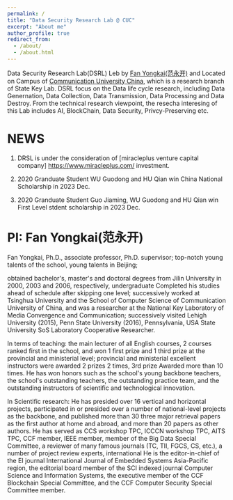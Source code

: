 ```yaml
---
permalink: /
title: "Data Security Research Lab @ CUC"
excerpt: "About me"
author_profile: true
redirect_from: 
  - /about/
  - /about.html
---
```


Data Security Research Lab(DSRL) Leb by [Fan Yongkai(范永开)](https://fanyongkai.github.io) and Located on Campus of [Communication University China](http://www.cuc.edu.cn/), which is a research branch of State Key Lab. DSRL focus on the Data life cycle research, including Data Genernation, Data Collection, Data Transmission, Data Processing and Data Destroy. From the technical research viewpoint, the resecha interesing of this Lab includes AI, BlockChain, Data Security, Privcy-Preserving etc.

NEWS
======
1. DRSL is under the consideration of [miracleplus venture capital company] https://www.miracleplus.com/ investment.

2. 2020 Granduate Student WU Guodong and HU Qian win China National Scholarship in 2023 Dec.

3. 2020 Granduate Student Guo Jiaming, WU Guodong and HU Qian win First Level stdent scholarship in 2023 Dec.

PI: Fan Yongkai(范永开)
======
Fan Yongkai, Ph.D., associate professor, Ph.D. supervisor; top-notch young talents of the school, young talents in Beijing; 

obtained bachelor's, master's and doctoral degrees from Jilin University in 2000, 2003 and 2006, respectively, undergraduate Completed his studies ahead of schedule after skipping one level; successively worked at Tsinghua University and the School of Computer Science of Communication University of China, and was a researcher at the National Key Laboratory of Media Convergence and Communication; successively visited Lehigh University (2015), Penn State University (2016), Pennsylvania, USA State University SoS Laboratory Cooperative Researcher. 

In terms of teaching: the main lecturer of all English courses, 2 courses ranked first in the school, and won 1 first prize and 1 third prize at the provincial and ministerial level; provincial and ministerial excellent instructors were awarded 2 prizes 2 times, 3rd prize Awarded more than 10 times. He has won honors such as the school's young backbone teachers, the school's outstanding teachers, the outstanding practice team, and the outstanding instructors of scientific and technological innovation. 

In Scientific research: He has presided over 16 vertical and horizontal projects, participated in or presided over a number of national-level projects as the backbone, and published more than 30 three major retrieval papers as the first author at home and abroad, and more than 20 papers as other authors. He has served as CCS workshop TPC, ICCCN workshop TPC, AITS TPC, CCF member, IEEE member, member of the Big Data Special Committee, a reviewer of many famous journals (TC, TII, FGCS, CS, etc.), a number of project review experts, international He is the editor-in-chief of the EI journal International Journal of Embedded Systems Asia-Pacific region, the editorial board member of the SCI indexed journal Computer Science and Information Systems, the executive member of the CCF Blockchain Special Committee, and the CCF Computer Security Special Committee member.






